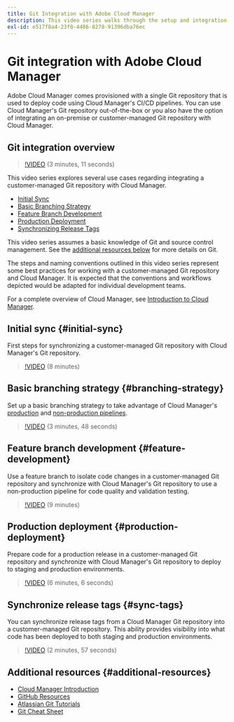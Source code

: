 ```yaml
---
title: Git Integration with Adobe Cloud Manager
description: This video series walks through the setup and integration of a customer-managed (on-premise) Git repository with Adobe Cloud Manager.
exl-id: e517f8a4-23f0-4486-8278-91396dba76ec
---
```


# Git integration with Adobe Cloud Manager

Adobe Cloud Manager comes provisioned with a single Git repository that is used to deploy code using Cloud Manager's CI/CD pipelines. You can use Cloud Manager's Git repository out-of-the-box or you also have the option of integrating an on-premise or customer-managed Git repository with Cloud Manager.

## Git integration overview

>[!VIDEO](https://video.tv.adobe.com/v/28710/) (3 minutes, 11 seconds)

This video series explores several use cases regarding integrating a customer-managed Git repository with Cloud Manager.

* [Initial Sync](#initial-sync)
* [Basic Branching Strategy](#branching-strategy)
* [Feature Branch Development](#feature-development)
* [Production Deployment](#production-deployment)
* [Synchronizing Release Tags](#sync-tags)

This video series assumes a basic knowledge of Git and source control management. See the [additional resources below](#additional-resources) for more details on Git.

The steps and naming conventions outlined in this video series represent some best practices for working with a customer-managed Git repository and Cloud Manager. It is expected that the conventions and workflows depicted would be adapted for individual development teams.

For a complete overview of Cloud Manager, see [Introduction to Cloud Manager](/help/introduction.md).

## Initial sync {#initial-sync}

First steps for synchronizing a customer-managed Git repository with Cloud Manager's Git repository.

>[!VIDEO](https://video.tv.adobe.com/v/28711/?quality=12) (8 minutes)

## Basic branching strategy {#branching-strategy}

Set up a basic branching strategy to take advantage of Cloud Manager's [production](/help/using/production-pipelines.md) and [non-production pipelines](/help/using/non-production-pipelines.md).

>[!VIDEO](https://video.tv.adobe.com/v/28712/?quality=12) (3 minutes, 48 seconds)

## Feature branch development {#feature-development}

Use a feature branch to isolate code changes in a customer-managed Git repository and synchronize with Cloud Manager's Git repository to use a non-production pipeline for code quality and validation testing.

>[!VIDEO](https://video.tv.adobe.com/v/28723/?quality=12) (9 minutes)

## Production deployment {#production-deployment}

Prepare code for a production release in a customer-managed Git repository and synchronize with Cloud Manager's Git repository to deploy to staging and production environments.

>[!VIDEO](https://video.tv.adobe.com/v/28724/?quality=12) (6 minutes, 6 seconds)

## Synchronize release tags {#sync-tags}

You can synchronize release tags from a Cloud Manager Git repository into a customer-managed Git repository. This ability provides visibility into what code has been deployed to both staging and production environments.

>[!VIDEO](https://video.tv.adobe.com/v/28725/?quality=12) (2 minutes, 57 seconds)

## Additional resources {#additional-resources}

* [Cloud Manager Introduction](/help/introduction.md)
* [GitHub Resources](https://docs.github.com/en/get-started/getting-started-with-git/set-up-git)
* [Atlassian Git Tutorials](https://www.atlassian.com/git/tutorials/what-is-version-control)
* [Git Cheat Sheet](https://education.github.com/git-cheat-sheet-education.pdf)

